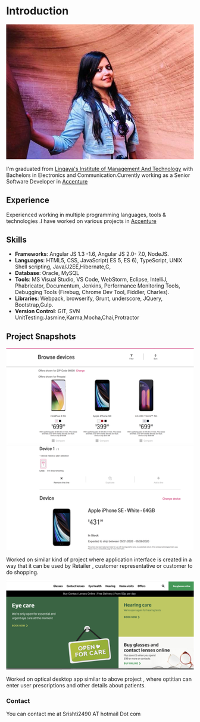 # Introduction
![image](srishti1.jpg)

I'm graduated from [Lingaya's Institute of Management And Technology](http://www.limat.org/) with Bachelors in Electronics and Communication.Currently working as a Senior Software Developer in [Accenture](https://www.accenture.com/us-en/about/company/united-states)

## Experience

Experienced working in multiple programming languages, tools & technologies .I have worked on various projects in [Accenture](https://www.accenture.com/us-en/about/company/united-states)

## Skills
- **Frameworks**: Angular JS 1.3 -1.6, Angular JS 2.0- 7.0, NodeJS.
- **Languages**: HTML5, CSS, JavaScript( ES 5, ES 6), TypeScript, UNIX Shell scripting, Java/J2EE,Hibernate,C, 
- **Database**: Oracle, MySQL 
- **Tools**: MS Visual Studio, VS Code, WebStorm, Eclipse, IntelliJ, Phabricator, Documentum, Jenkins, Performance Monitoring   Tools, Debugging Tools (Firebug, Chrome Dev Tool, Fiddler, Charles).
- **Libraries**: Webpack, browserify, Grunt, underscore, JQuery, Bootstrap,Gulp.
- **Version Control**: GIT, SVN UnitTesting:Jasmine,Karma,Mocha,Chai,Protractor

## Project Snapshots

![image](app1.png)
![image](appsample.png)


Worked on similar kind of project where application interface is created in a way that it can be used by Retailer , customer representative or customer to do shopping.

![image](specapp.png)

Worked on optical desktop app similar to above project , where optitian can enter user prescriptions and other details about patients. 

### Contact

You can contact me at Srishti2490 AT hotmail Dot com

